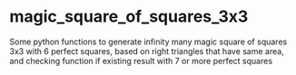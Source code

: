 # magic_square_of_squares_3x3
Some python functions to generate infinity many magic square of squares 3x3 with 6 perfect squares, based on right triangles that have same area,
and checking function if existing result with 7 or more perfect squares


